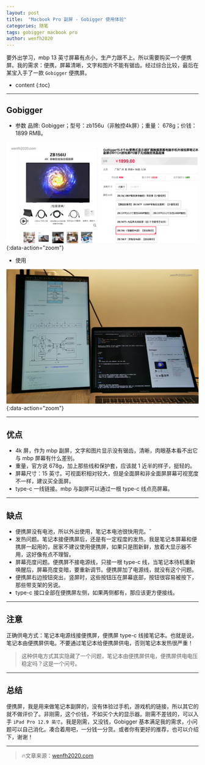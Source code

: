 ```yaml
---
layout: post
title:  "Macbook Pro 副屏 - Gobigger 使用体验"
categories: 随笔
tags: gobigger macbook pro
author: wenfh2020
---
```


要外出学习，mbp 13 英寸屏幕有点小，生产力跟不上。所以需要购买一个便携屏。我的需求：便携，屏幕清晰，文字和图片不能有锯齿。经过综合比较，最后在某宝入手了一款 `Gobigger` 便携屏。




* content
{:toc}

---

## Gobigger

* 参数
  品牌: Gobigger；型号：zb156u（非触控4k屏）；重量： 678g；价钱：1899 RMB。

![Gobigger](/images/2020-05-13-11-27-48.png){:data-action="zoom"}

* 使用

![使用体验](/images/2020-05-13-13-25-53.png){:data-action="zoom"}

---

## 优点

* 4k 屏，作为 mbp 副屏，文字和图片显示没有锯齿，清晰，肉眼基本看不出它与 mbp 屏幕有什么差别。
* 重量，官方说 678g，加上那些线和保护套，应该就 1 近半的样子，挺轻的。
* 屏幕尺寸：15 英寸。可视面积相对较大，但是全面屏和非全面屏屏幕可视宽度不一样，建议买全面屏。
* type-c 一线链接。mbp 与副屏可以通过一根 type-c 线点亮屏幕。

---

## 缺点

* 便携屏没有电池，所以外出使用，笔记本电池很快用完。˝
* 发热问题。笔记本接便携屏后，还是有一定程度的发热，我是笔记本屏幕和便携屏一起用的，居家不建议使用便携屏，如果只是图新鲜，放着大显示器不用，这好像有点不理智。
* 屏幕亮度问题。便携屏不接电源线，只接一根 type-c 线，当笔记本待机重新唤醒后，屏幕亮度变暗，要重新调节。便携屏加了电源线，就没有这个问题。
* 便携屏右边按钮突出，竖屏时，这些按钮压在屏幕底部，按钮很容易被按下，那些带支架的另说。
* type-c 接口全部在便携屏左侧，如果两侧都有，那应该更方便接线。

---

## 注意

正确供电方式：笔记本电源线接便携屏，便携屏 type-c 线接笔记本。也就是说，笔记本由便携屏供电。不要通过笔记本给便携屏供电，否则笔记本发热很严重！

> 这种供电方式其实隐藏了一个问题，笔记本由便携屏供电，便携屏供电电压稳定吗？这是一个问号。

---

## 总结

便携屏，我是用来做笔记本副屏的，没有体验过手机，游戏机的链接，所以其它的就不做评价了。非刚需，这个价钱，不如买个大的显示器。刚需不差钱的，可以入手 `iPad Pro 12.9 英寸`。我是刚需，又没钱，Gobigger 基本满足我的需求，小问题可以自己消化。凑合着用吧，一分钱一分货。或者你有更好的推荐，也可以介绍下，谢谢！

---

> 🔥文章来源：[wenfh2020.com](https://wenfh2020.com/2020/05/13/gobigger-screen/)
